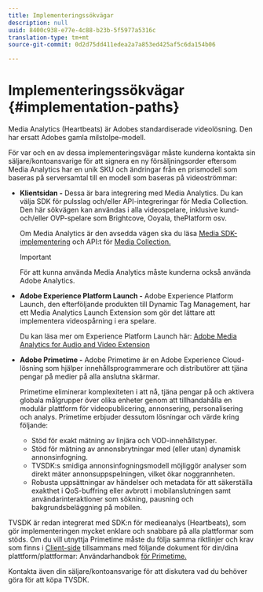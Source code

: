 ```yaml
---
title: Implementeringssökvägar
description: null
uuid: 8400c938-e77e-4c88-b23b-5f5977a5316c
translation-type: tm+mt
source-git-commit: 0d2d75dd411edea2a7a853ed425af5c6da154b06

---
```



# Implementeringssökvägar {#implementation-paths}

Media Analytics (Heartbeats) är Adobes standardiserade videolösning. Den har ersatt Adobes gamla milstolpe-modell.

För var och en av dessa implementeringsvägar måste kunderna kontakta sin säljare/kontoansvarige för att signera en ny försäljningsorder eftersom Media Analytics har en unik SKU och ändringar från en prismodell som baseras på serversamtal till en modell som baseras på videoströmmar:

* **Klientsidan -** Dessa är bara integrering med Media Analytics. Du kan välja SDK för pulsslag och/eller API-integreringar för Media Collection. Den här sökvägen kan användas i alla videospelare, inklusive kund- och/eller OVP-spelare som Brightcove, Ooyala, thePlatform osv.

   Om Media Analytics är den avsedda vägen ska du läsa [Media SDK-implementering](/help/sdk-implement/setup/setup-overview.md) och API:t för [Media Collection.](/help/media-collection-api/mc-api-overview.md)

   >[!IMPORTANT]
   >
   >För att kunna använda Media Analytics måste kunderna också använda Adobe Analytics.

* **Adobe Experience Platform Launch -** Adobe Experience Platform Launch, den efterföljande produkten till Dynamic Tag Management, har ett Media Analytics Launch Extension som gör det lättare att implementera videospårning i era spelare.

   Du kan läsa mer om Experience Platform Launch här: [Adobe Media Analytics for Audio and Video Extension](https://docs.adobe.com/content/help/en/launch/using/extensions-ref/adobe-extension/media-analytics-extension/overview.html)
* **Adobe Primetime -** Adobe Primetime är en Adobe Experience Cloud-lösning som hjälper innehållsprogrammerare och distributörer att tjäna pengar på medier på alla anslutna skärmar.

   Primetime eliminerar komplexiteten i att nå, tjäna pengar på och aktivera globala målgrupper över olika enheter genom att tillhandahålla en modulär plattform för videopublicering, annonsering, personalisering och analys. Primetime erbjuder dessutom lösningar och värde kring följande:

   * Stöd för exakt mätning av linjära och VOD-innehållstyper.
   * Stöd för mätning av annonsbrytningar med (eller utan) dynamisk annonsinfogning.
   * TVSDK:s smidiga annonsinfogningsmodell möjliggör analyser som direkt mäter annonsuppspelningen, vilket ökar noggrannheten.
   * Robusta uppsättningar av händelser och metadata för att säkerställa exakthet i QoS-buffring eller avbrott i mobilanslutningen samt användarinteraktioner som sökning, pausning och bakgrundsbeläggning på mobilen.
<!--
   * Integrated support for Nielsen DTVR (linear) with ID3 metadata and DCR with CMS metadata.
-->

TVSDK är redan integrerat med SDK:n för medieanalys (Heartbeats), som gör implementeringen mycket enklare och snabbare på alla plattformar som stöds. <!--Primetime also supports the partnership with Nielsen.--> Om du vill utnyttja Primetime måste du följa samma riktlinjer och krav som finns i [Client-side](/help/intro-to-ava/implementation-paths/client-side-path.md) tillsammans med följande dokument för din/dina plattform/plattformar: Användarhandbok [för Primetime.](https://helpx.adobe.com/primetime/user-guide.html)

Kontakta även din säljare/kontoansvarige för att diskutera vad du behöver göra för att köpa TVSDK.
